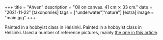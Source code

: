 +++
title = "Ahven"
description = "Oil on canvas. 41 cm ⨯ 33 cm."
date = "2021-11-22"
[taxonomies]
tags = ["underwater","nature"]
[extra]
image = "main.jpg"
+++

Painted in a hobbyist class in Helsinki. Painted in a hobbyist class in Helsinki. Used a number of reference pictures, mainly [the one in this article](https://www.maaseuduntulevaisuus.fi/tiede-tekniikka/l%C3%A4hes-koko-suomeen-levinnyt-kansalliskala-ahven-on-utelias-1.197625).
